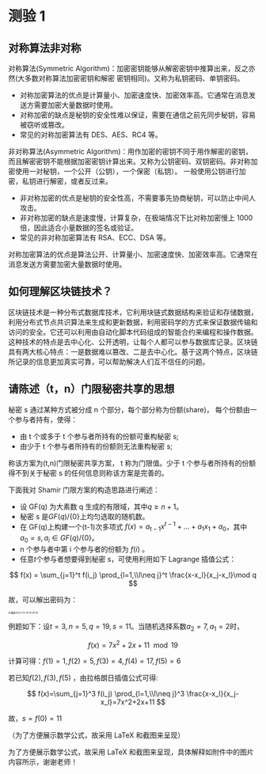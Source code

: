 # 测验 1

## 对称算法非对称

对称算法(Symmetric Algorithm)：加密密钥能够从解密密钥中推算出来，反之亦然(大多数对称算法加密密钥和解密 密钥相同)。又称为私钥密码、单钥密码。

- 对称加密算法的优点是计算量小、加密速度快、加密效率高。它通常在消息发送方需要加密大量数据时使用。
- 对称加密的缺点是秘钥的安全性难以保证，需要在通信之前先同步秘钥，容易被窃听或篡改。
- 常见的对称加密算法有 DES、AES、RC4 等。

非对称算法(Asymmetric Algorithm)：用作加密的密钥不同于用作解密的密钥，而且解密密钥不能根据加密密钥计算出来。又称为公钥密码、双钥密码。非对称加密使用一对秘钥，一个公开（公钥），一个保密（私钥）。 一般使用公钥进行加密，私钥进行解密，或者反过来。

- 非对称加密的优点是秘钥的安全性高，不需要事先协商秘钥，可以防止中间人攻击。
- 非对称加密的缺点是速度慢，计算复杂，在极端情况下比对称加密慢上 1000 倍，因此适合小量数据的签名或验证。
- 常见的非对称加密算法有 RSA、ECC、DSA 等。

对称加密算法的优点是算法公开、计算量小、加密速度快、加密效率高。它通常在消息发送方需要加密大量数据时使用。

## 如何理解区块链技术？

区块链技术是一种分布式数据库技术，它利用块链式数据结构来验证和存储数据，利用分布式节点共识算法来生成和更新数据，利用密码学的方式来保证数据传输和访问的安全。它还可以利用由自动化脚本代码组成的智能合约来编程和操作数据。这种技术的特点是去中心化、公开透明，让每个人都可以参与数据库记录。区块链具有两大核心特点：一是数据难以篡改、二是去中心化。基于这两个特点，区块链所记录的信息更加真实可靠，可以帮助解决人们互不信任的问题。

## 请陈述（t，n）门限秘密共享的思想

秘密 s 通过某种方式被分成 n 个部分，每个部分称为份额(share)， 每个份额由一个参与者持有，使得：

- 由 t 个或多于 t 个参与者所持有的份额可重构秘密 s;
- 由少于 t 个参与者所持有的份额则无法重构秘密 s;

称该方案为(t,n)门限秘密共享方案， t 称为门限值。少于 t 个参与者所持有的份额得不到关于秘密 s 的任何信息则称该方案是完善的。

下面我对 Shamir 门限方案的构造思路进行阐述：

- 设 GF(q) 为大素数 q 生成的有限域，其中$q \ge n+1$。
- 秘密 s 是$GF(q)/\{0\}$上均匀选取的随机数。
- 在 GF(q)上构建一个(t-1)次多项式 $f(x) = a_{t-1}x^{t-1}+ ...+a_1x_1+a_0$，其中 $a_0 = s, a_i \in GF(q)/\{0\}$。
- n 个参与者中第 i 个参与者的份额为 $f(i)$ 。
- 任意$t$个参与者想要得到秘密 s，可使用利用如下 Lagrange 插值公式：

$$
f(x) = \sum_{j=1}^t f(i_j) \prod_{l=1,\\l\neq j}^t \frac{x-x_l}{x_j-x_l}\mod q
$$

故，可以解出密码为：

<img src="https://cdn.jsdelivr.net/gh/davidliuk/images@master/blog/%E6%88%AA%E5%B1%8F2023-03-16%2016.29.00.png" alt="截屏2023-03-16 16.29.00" style="zoom:33%;" />

例题如下：设$t= 3, n = 5,q = 19, s = 11$。当随机选择系数$a_2 =7, a_1 =2$时，

$$
f(x)=7x^2+2x+11\mod 19
$$

计算可得：$f(1)=1,f(2)=5,f(3)=4,f(4)=17,f(5)=6$

若已知$f(2),f(3),f(5)$ ，由拉格朗日插值公式可得:

$$
f(x)=\sum_{j=1}^3 f(i_j) \prod_{l=1,\\l\neq j}^3 \frac{x-x_l}{x_j-x_l}=7x^2+2x+11
$$

故，$s=f(0)=11$

（为了方便展示数学公式，故采用 LaTeX 和截图来呈现）

为了方便展示数学公式，故采用 LaTeX 和截图来呈现，具体解释如附件中的图片内容所示，谢谢老师！

